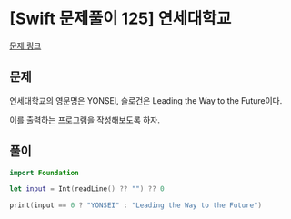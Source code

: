 # [Swift 문제풀이 125] 연세대학교

[문제 링크](https://www.acmicpc.net/problem/15680)

## 문제

연세대학교의 영문명은 YONSEI, 슬로건은 Leading the Way to the Future이다.

이를 출력하는 프로그램을 작성해보도록 하자.

## 풀이

```swift
import Foundation

let input = Int(readLine() ?? "") ?? 0

print(input == 0 ? "YONSEI" : "Leading the Way to the Future")
```
